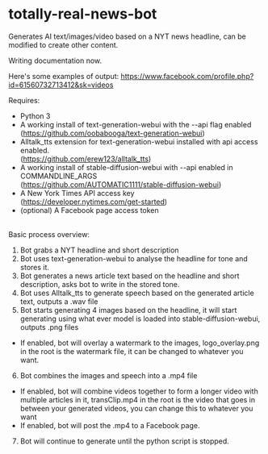 # totally-real-news-bot
Generates AI text/images/video based on a NYT news headline, can be modified to create other content.

Writing documentation now.

Here's some examples of output: https://www.facebook.com/profile.php?id=61560732713412&sk=videos

Requires:<br>
- Python 3<br>
- A working install of text-generation-webui with the --api flag enabled<br>(https://github.com/oobabooga/text-generation-webui)<br>
- Alltalk_tts extension for text-generation-webui installed with api access enabled.<br>(https://github.com/erew123/alltalk_tts)<br>
- A working install of stable-diffusion-webui with  --api enabled in COMMANDLINE_ARGS<br>(https://github.com/AUTOMATIC1111/stable-diffusion-webui)<br>
- A New York Times API access key<br>(https://developer.nytimes.com/get-started)<br>
- (optional) A Facebook page access token<br><br>

Basic process overview:<br>
1. Bot grabs a NYT headline and short description<br>
2. Bot uses text-generation-webui to analyse the headline for tone and stores it.<br>
3. Bot generates a news article text based on the headline and short description, asks bot to write in the stored tone.<br>
4. Bot uses Alltalk_tts to generate speech based on the generated article text, outputs a .wav file
5. Bot starts generating 4 images based on the headline, it will start generating using what ever model is loaded into stable-diffusion-webui, outputs .png files<br>
- If enabled, bot will overlay a watermark to the images, logo_overlay.png in the root is the watermark file, it can be changed to whatever you want.<br>
6. Bot combines the images and speech into a .mp4 file<br>
- If enabled, bot will combine videos together to form a longer video with multiple articles in it, transClip.mp4 in the root is the video that goes in between your generated videos, you can change this to whatever you want<br>
- If enabled, bot will post the .mp4 to a Facebook page.<br>
7. Bot will continue to generate until the python script is stopped.<br>
